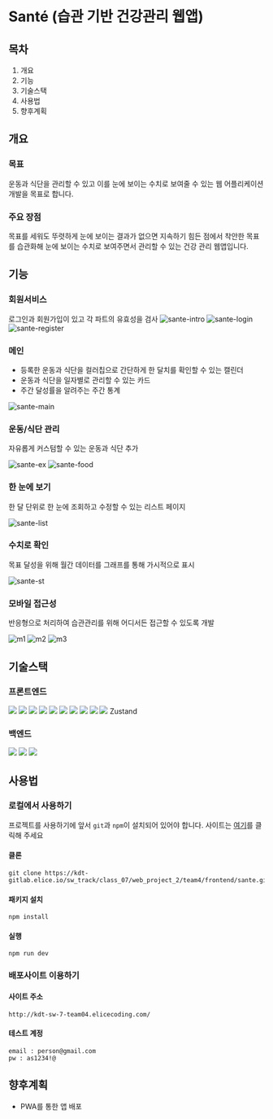 # Santé (습관 기반 건강관리 웹앱)

## 목차

1. 개요
2. 기능
3. 기술스택
4. 사용법
5. 향후계획

## 개요

### 목표
운동과 식단을 관리할 수 있고 이를 눈에 보이는 수치로 보여줄 수 있는 웹 어플리케이션 개발을 목표로 합니다.

### 주요 장점
목표를 세워도 뚜렷하게 눈에 보이는 결과가 없으면 지속하기 힘든 점에서 착안한 목표를 습관화해 눈에 보이는 수치로 보여주면서 관리할 수 있는 건강 관리 웹앱입니다.

## 기능
### 회원서비스
로그인과 회원가입이 있고 각 파트의 유효성을 검사
![sante-intro](https://github.com/ChoiYeoJin/Sante/assets/17807025/86c1f756-0140-4961-978b-49bc25dadc19)
![sante-login](https://github.com/ChoiYeoJin/Sante/assets/17807025/417fa4d5-fdb5-467d-b818-38c62db1c50e)
![sante-register](https://github.com/ChoiYeoJin/Sante/assets/17807025/d8032579-5403-46bb-bc7a-3b6d5ce6b6f7)

### 메인
- 등록한 운동과 식단을 컬러칩으로 간단하게 한 달치를 확인할 수 있는 캘린더
- 운동과 식단을 일자별로 관리할 수 있는 카드
- 주간 달성률을 알려주는 주간 통계

![sante-main](https://github.com/ChoiYeoJin/Sante/assets/17807025/62cde3db-aebc-41d2-a5eb-440772c3a747)

### 운동/식단 관리
자유롭게 커스텀할 수 있는 운동과 식단 추가

![sante-ex](https://github.com/ChoiYeoJin/Sante/assets/17807025/89115cfc-fed5-4991-8be0-c6f825a5cf12)
![sante-food](https://github.com/ChoiYeoJin/Sante/assets/17807025/1e3d23bf-b33f-44fe-ae74-1120f0063c23)

### 한 눈에 보기
한 달 단위로 한 눈에 조회하고 수정할 수 있는 리스트 페이지

![sante-list](https://github.com/ChoiYeoJin/Sante/assets/17807025/c0850193-97fc-41c2-9c3c-9622eb4419dc)
### 수치로 확인
목표 달성을 위해 월간 데이터를 그래프를 통해 가시적으로 표시

![sante-st](https://github.com/ChoiYeoJin/Sante/assets/17807025/bc19da0e-d79e-4c00-b6b7-77f755a1524d)
### 모바일 접근성
반응형으로 처리하여 습관관리를 위해 어디서든 접근할 수 있도록 개발

![m1](https://github.com/ChoiYeoJin/Sante/assets/17807025/58bf8951-641b-4d54-add5-54c88e63b4c7)
![m2](https://github.com/ChoiYeoJin/Sante/assets/17807025/6f8fba0d-e35b-49db-b669-462378a18a93)
![m3](https://github.com/ChoiYeoJin/Sante/assets/17807025/f4926776-0ae1-4070-9087-5367cb9aca0c)

## 기술스택

### 프론트엔드
<img src="https://img.shields.io/badge/React-61DAFB?style=for-the-badge&logo=React&logoColor=black">
<img src="https://img.shields.io/badge/TypeScript-3178C6?style=for-the-badge&logo=TypeScript&logoColor=white">
<img src="https://img.shields.io/badge/Prettier-F7B93E?style=for-the-badge&logo=Prettier&logoColor=black">
<img src="https://img.shields.io/badge/Axios-5A29E4?style=for-the-badge&logo=Axios&logoColor=white">
<img src="https://img.shields.io/badge/Vite-646CFF?style=for-the-badge&logo=Vite&logoColor=white">
<img src="https://img.shields.io/badge/date-fns-770C56?style=for-the-badge&logo=date-fns&logoColor=white">
<img src="https://img.shields.io/badge/ESLint-4B32C3?style=for-the-badge&logo=EsLint&logoColor=white">
<img src="https://img.shields.io/badge/styled-components-DB7093?style=for-the-badge&logo=styled-components&logoColor=white">
<img src="https://img.shields.io/badge/Figma-F24E1E?style=for-the-badge&logo=Figma&logoColor=white">
<img src="https://img.shields.io/badge/Jira-0052CC?style=for-the-badge&logo=Jira&logoColor=white">
Zustand

### 백엔드
<img src="https://img.shields.io/badge/MongoDB-47A248?style=for-the-badge&logo=MONGODB&logoColor=white">
<img src="https://img.shields.io/badge/Node.js-339933?style=for-the-badge&logo=Node.js&logoColor=white">
<img src="https://img.shields.io/badge/express-000000?style=for-the-badge&logo=express&logoColor=white">


## 사용법

### 로컬에서 사용하기
프로젝트를 사용하기에 앞서 `git`과 `npm`이 설치되어 있어야 합니다.
사이트는 [여기](http://ec2-15-164-132-120.ap-northeast-2.compute.amazonaws.com/)를 클릭해 주세요
#### 클론
```
git clone https://kdt-gitlab.elice.io/sw_track/class_07/web_project_2/team4/frontend/sante.git
```
#### 패키지 설치
```
npm install
```
#### 실행
```
npm run dev
```
### 배포사이트 이용하기
#### 사이트 주소
```
http://kdt-sw-7-team04.elicecoding.com/
```
#### 테스트 계정
```
email : person@gmail.com
pw : as1234!@
```

## 향후계획

- PWA를 통한 앱 배포
